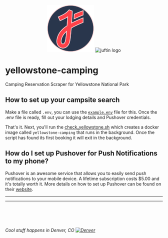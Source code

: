 <p align="center">
  <img src="https://raw.githubusercontent.com/juftin/resume/master/resume/web/favicon.png" width="150" height="150"  alt="juftin logo">
  <img src="https://i.pinimg.com/originals/28/0f/f3/280ff34e4be0123c7eb383ad2d48958f.png" width="230" height="150"  alt="juftin logo">
</p>

# yellowstone-camping

Camping Reservation Scraper for Yellowstone National Park

## How to set up your campsite search

Make a file called `.env`, you can use the [`example.env`](example.env) file for this. Once the .env
file is ready, fill out your lodging details and Pushover credentials.

That's it. Next, you'll run the [check_yellowstone.sh](check_yellowstone.sh) which creates a docker
image called `yellowstone-camping` that runs in the background. Once the script has found its first
booking it will exit in the background.

## How do I set up Pushover for Push Notifications to my phone?

Pushover is an awesome service that allows you to easily send push notifications to your mobile
device. A lifetime subscription costs $5.00 and it's totally worth it. More details on how to set up
Pushover can be found on their [website](https://pushover.net/).

* * *

* * *

<br/>
<br/>
<br/>

###### Cool stuff happens in Denver, CO [<img src="https://upload.wikimedia.org/wikipedia/commons/thumb/6/61/Flag_of_Denver%2C_Colorado.svg/800px-Flag_of_Denver%2C_Colorado.svg.png" width="25" alt="Denver">](https://denver-devs.slack.com/)